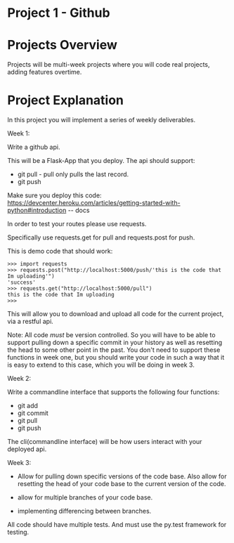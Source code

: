 # Project 1 - Github

# Projects Overview

Projects will be multi-week projects where you will code real projects, adding features overtime.

# Project Explanation

In this project you will implement a series of weekly deliverables.  

Week 1:

Write a github api.

This will be a Flask-App that you deploy.  The api should support:

* git pull - pull only pulls the last record.
* git push

Make sure you deploy this code: https://devcenter.heroku.com/articles/getting-started-with-python#introduction -- docs

In order to test your routes please use requests.  

Specifically use requests.get for pull and requests.post for push.

This is demo code that should work:

```
>>> import requests
>>> requests.post("http://localhost:5000/push/'this is the code that Im uploading'")
'success'
>>> requests.get("http://localhost:5000/pull")
this is the code that Im uploading
>>> 
```
This will allow you to download and upload all code for the current project, via a restful api.  

Note:  All code *must* be version controlled.  So you will have to be able to support pulling down a specific commit in your history as well as resetting the head to some other point in the past.  You don't need to support these functions in week one, but you should write your code in such a way that it is easy to extend to this case, which you will be doing in week 3.

Week 2:

Write a commandline interface that supports the following four functions:

* git add
* git commit
* git pull
* git push

The cli(commandline interface) will be how users interact with your deployed api.

Week 3:

* Allow for pulling down specific versions of the code base.  Also allow for resetting the head of your code base to the current version of the code.

* allow for multiple branches of your code base.

* implementing differencing between branches.

All code should have multiple tests.  And must use the py.test framework for testing.
